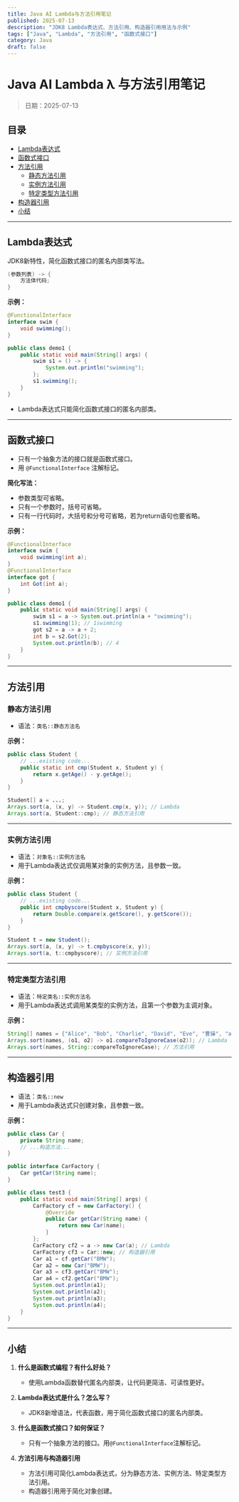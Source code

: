 ```yaml
---
title: Java AI Lambda与方法引用笔记
published: 2025-07-13
description: "JDK8 Lambda表达式、方法引用、构造器引用用法与示例"
tags: ["Java", "Lambda", "方法引用", "函数式接口"]
category: Java
draft: false
---
```


# Java AI Lambda λ 与方法引用笔记

> 日期：2025-07-13

## 目录

- [Lambda表达式](#lambda表达式)
- [函数式接口](#函数式接口)
- [方法引用](#方法引用)
  - [静态方法引用](#静态方法引用)
  - [实例方法引用](#实例方法引用)
  - [特定类型方法引用](#特定类型方法引用)
- [构造器引用](#构造器引用)
- [小结](#小结)

---

## Lambda表达式

JDK8新特性，简化函数式接口的匿名内部类写法。

```java
(参数列表) -> {
    方法体代码;
}
```

**示例：**

```java
@FunctionalInterface
interface swim {
    void swimming();
}

public class demo1 {
    public static void main(String[] args) {
        swim s1 = () -> {
            System.out.println("swimming");
        };
        s1.swimming();
    }
}
```

- Lambda表达式只能简化函数式接口的匿名内部类。

---

## 函数式接口

- 只有一个抽象方法的接口就是函数式接口。
- 用 `@FunctionalInterface` 注解标记。

**简化写法：**

- 参数类型可省略。
- 只有一个参数时，括号可省略。
- 只有一行代码时，大括号和分号可省略，若为return语句也要省略。

**示例：**

```java
@FunctionalInterface
interface swim {
    void swimming(int a);
}
@FunctionalInterface
interface got {
    int Got(int a);
}

public class demo1 {
    public static void main(String[] args) {
        swim s1 = a -> System.out.println(a + "swimming");
        s1.swimming(1); // 1swimming
        got s2 = a -> a + 2;
        int b = s2.Got(2);
        System.out.println(b); // 4
    }
}
```

---

## 方法引用

### 静态方法引用

- 语法：`类名::静态方法名`

**示例：**

```java
public class Student {
    // ...existing code...
    public static int cmp(Student x, Student y) {
        return x.getAge() - y.getAge();
    }
}

Student[] a = ...;
Arrays.sort(a, (x, y) -> Student.cmp(x, y)); // Lambda
Arrays.sort(a, Student::cmp); // 静态方法引用
```

---

### 实例方法引用

- 语法：`对象名::实例方法名`
- 用于Lambda表达式仅调用某对象的实例方法，且参数一致。

**示例：**

```java
public class Student {
    // ...existing code...
    public int cmpbyscore(Student x, Student y) {
        return Double.compare(x.getScore(), y.getScore());
    }
}

Student t = new Student();
Arrays.sort(a, (x, y) -> t.cmpbyscore(x, y));
Arrays.sort(a, t::cmpbyscore); // 实例方法引用
```

---

### 特定类型方法引用

- 语法：`特定类名::实例方法名`
- 用于Lambda表达式调用某类型的实例方法，且第一个参数为主调对象。

**示例：**

```java
String[] names = {"Alice", "Bob", "Charlie", "David", "Eve", "曹操", "as", "cS"};
Arrays.sort(names, (o1, o2) -> o1.compareToIgnoreCase(o2)); // Lambda
Arrays.sort(names, String::compareToIgnoreCase); // 方法引用
```

---

## 构造器引用

- 语法：`类名::new`
- 用于Lambda表达式只创建对象，且参数一致。

**示例：**

```java
public class Car {
    private String name;
    // ...构造方法...
}

public interface CarFactory {
    Car getCar(String name);
}

public class test3 {
    public static void main(String[] args) {
        CarFactory cf = new CarFactory() {
            @Override
            public Car getCar(String name) {
                return new Car(name);
            }
        };
        CarFactory cf2 = a -> new Car(a); // Lambda
        CarFactory cf3 = Car::new; // 构造器引用
        Car a1 = cf.getCar("BMW");
        Car a2 = new Car("BMW");
        Car a3 = cf3.getCar("BMW");
        Car a4 = cf2.getCar("BMW");
        System.out.println(a1);
        System.out.println(a2);
        System.out.println(a3);
        System.out.println(a4);
    }
}
```

---

## 小结

1. **什么是函数式编程？有什么好处？**  
   - 使用Lambda函数替代匿名内部类，让代码更简洁、可读性更好。

2. **Lambda表达式是什么？怎么写？**  
   - JDK8新增语法，代表函数，用于简化函数式接口的匿名内部类。

3. **什么是函数式接口？如何保证？**  
   - 只有一个抽象方法的接口。用`@FunctionalInterface`注解标记。

4. **方法引用与构造器引用**  
   - 方法引用可简化Lambda表达式，分为静态方法、实例方法、特定类型方法引用。
   - 构造器引用用于简化对象创建。